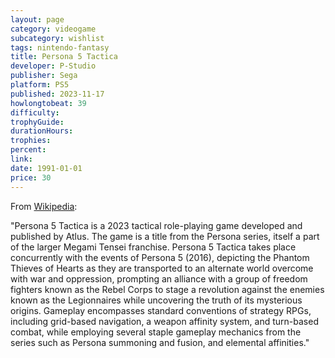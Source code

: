 ```yaml
---
layout: page
category: videogame
subcategory: wishlist
tags: nintendo-fantasy
title: Persona 5 Tactica
developer: P-Studio
publisher: Sega
platform: PS5
published: 2023-11-17
howlongtobeat: 39
difficulty:
trophyGuide:
durationHours:
trophies:
percent:
link:
date: 1991-01-01
price: 30
---
```


From [Wikipedia](https://en.wikipedia.org/wiki/Persona_5_Tactica):

"Persona 5 Tactica is a 2023 tactical role-playing game developed and published by Atlus. The game is a title from the Persona series, itself a part of the larger Megami Tensei franchise. Persona 5 Tactica takes place concurrently with the events of Persona 5 (2016), depicting the Phantom Thieves of Hearts as they are transported to an alternate world overcome with war and oppression, prompting an alliance with a group of freedom fighters known as the Rebel Corps to stage a revolution against the enemies known as the Legionnaires while uncovering the truth of its mysterious origins. Gameplay encompasses standard conventions of strategy RPGs, including grid-based navigation, a weapon affinity system, and turn-based combat, while employing several staple gameplay mechanics from the series such as Persona summoning and fusion, and elemental affinities."
